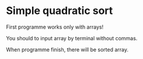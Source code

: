 # Simple quadratic sort
First programme works only with arrays!

You should to input array by terminal without commas.

When programme finish, there will be sorted array.
